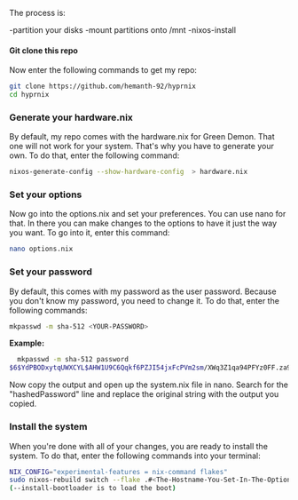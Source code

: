 The process is:

-partition your disks
-mount partitions onto /mnt
-nixos-install

#### Git clone this repo

Now enter the following commands to get my repo:

```bash
git clone https://github.com/hemanth-92/hyprnix
cd hyprnix
```

### Generate your hardware.nix

By default, my repo comes with the hardware.nix for Green Demon. That one will not work for your system. That's why you have to generate your own. To do that, enter the following command:

```bash
nixos-generate-config --show-hardware-config  > hardware.nix
```

### Set your options

Now go into the options.nix and set your preferences. You can use nano for that. In there you can make changes to the options to have it just the way you want. To go into it, enter this command:

```bash
nano options.nix
```

### Set your password

By default, this comes with my password as the user password. Because you don't know my password, you need to change it. To do that, enter the following commands:

```bash
mkpasswd -m sha-512 <YOUR-PASSWORD>
```

**Example:**

```bash
  mkpasswd -m sha-512 password
$6$YdPBODxytqUWXCYL$AHW1U9C6Qqkf6PZJI54jxFcPVm2sm/XWq3Z1qa94PFYz0FF.za9gl5WZL/z/g4nFLQ94SSEzMg5GMzMjJ6Vd7.
```

Now copy the output and open up the system.nix file in nano. Search for the "hashedPassword" line and replace the original string with the output you copied.

### Install the system

When you're done with all of your changes, you are ready to install the system. To do that, enter the following commands into your terminal:

```bash
NIX_CONFIG="experimental-features = nix-command flakes"
sudo nixos-rebuild switch --flake .#<The-Hostname-You-Set-In-The-Options-File>  --install-bootloader
(--install-bootloader is to load the boot)
```
